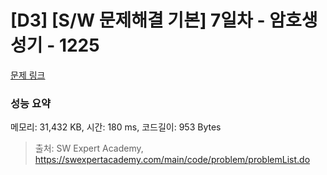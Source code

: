 # [D3] [S/W 문제해결 기본] 7일차 - 암호생성기 - 1225 

[문제 링크](https://swexpertacademy.com/main/code/problem/problemDetail.do?contestProbId=AV14uWl6AF0CFAYD) 

### 성능 요약

메모리: 31,432 KB, 시간: 180 ms, 코드길이: 953 Bytes



> 출처: SW Expert Academy, https://swexpertacademy.com/main/code/problem/problemList.do
